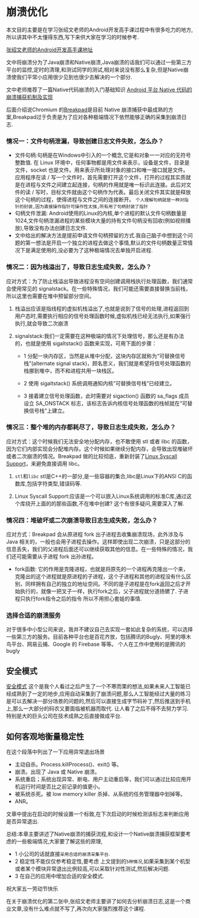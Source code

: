 # 崩溃优化


本文目的主要是在学习张绍文老师的Android开发高手课过程中有很多吃力的地方,所以讲其中不太懂得东西,写下来供大家在学习的时候参考.

[张绍文老师的Android开发高手课地址](https://time.geekbang.org/column/article/70602) 

文中将崩溃分为了Java崩溃和Native崩溃,Java崩溃的话我们可以通过一些第三方平台的监控,定时的清理,和测试同学的测试,相对来说没有那么复杂,但是Native崩溃使我们平常小应用很少见到也很少去解决的一个部分.

文中老师推荐了一篇Native代码崩溃的入门基础知识 [Android 平台 Native 代码的崩溃捕获机制及实现](https://mp.weixin.qq.com/s/g-WzYF3wWAljok1XjPoo7w?)

后面介绍说Chromium 的[Breakpad](https://chromium.googlesource.com/breakpad/breakpad/+/master)是目前 Native 崩溃捕获中最成熟的方案,Breakpad过于负责是为了应对各种极端情况下依然能够正确的采集到崩溃日志.

### 情况一：文件句柄泄漏，导致创建日志文件失败，怎么办？

- 文件句柄:句柄是在Windows中引入的一个概念,它是和对象一一对应的无符号整数值. 在 Linux 环境中，任何事物都是用文件来表示，设备是文件，目录是文件，socket 也是文件。用来表示所处理对象的接口和唯一接口就是文件。应用程序在读 / 写一个文件时，首先需要打开这个文件，打开的过程其实质就是在进程与文件之间建立起连接，句柄的作用就是唯一标识此连接。此后对文件的读 / 写时，目标文件就由这个句柄作为代表。最后关闭文件其实就是释放这个句柄的过程，使得进程与文件之间的连接断开。 `个人理解句柄就是一种对指针的封装,因为直接操作指针可操作性太强,所有用了句柄封装了指针`
- 句柄文件泄漏: Android使用的Linux的内核,单个进程的默认文件句柄数量是1024,文件句柄泄漏进程的某些模块大量的持有文件句柄没有回收(例如视频播放),导致没有办法创建日志文件.
- 文中给出的解决方法是提前申请文件句柄预留的方式.我自己脑子中想到这个问题的第一想法是开启一个独立的进程去做这个事情,默认的文件句柄数量正常情况下是满足使用的,没必要为了这种极端情况去单独开启进程.

### 情况二：因为栈溢出了，导致日志生成失败，怎么办？

 应对方式：为了防止栈溢出导致进程没有空间创建调用栈执行处理函数，我们通常会使用常见的 signalstack。在一些特殊情况，我们可能还需要直接替换当前栈，所以这里也需要在堆中预留部分空间。
 
 1. 栈溢出应该是指线程的虚拟机栈溢出了,也就是说到了信号的处理,进程返回到用户态时,需要执行相应的信号处理函数时候,虚拟机栈已经无法执行,如果强行执行,就会导致二次崩溃
 
 2. signalstack:我们一定需要在这种极端的情况下处理信号，那么还是有办法的，也就是使用 sigaltstack() 函数来实现，可用下面的步骤：
 
	- 1 分配一块内存区，当然是从堆中分配，这块内存区就称为“可替换信号栈”(alternate signal stack)，顾名思义，我们就是希望将信号处理函数的栈挪到堆中，而不和进程共用一块栈区。

	- 2  使用 sigaltstack() 系统调用通知内核“可替换信号栈”已经建立。

	- 3 接着建立信号处理函数，此时需要对 sigaction() 函数的 sa_flags 成员设立 SA_ONSTACK 标志，该标志告诉内核信号处理函数的栈帧就在“可替换信号栈”上建立。

### 情况三：整个堆的内存都耗尽了，导致日志生成失败，怎么办？

应对方式：这个时候我们无法安全地分配内存，也不敢使用 stl 或者 libc 的函数，因为它们内部实现会分配堆内存。这个时候如果继续分配内存，会导致出现堆破坏或者二次崩溃的情况。Breakpad 做的比较彻底，重新封装了[Linux Syscall Support](https://chromium.googlesource.com/linux-syscall-support/)，来避免直接调用 libc。

1. `stl`和`libc` stl是C++的一部分,是一些容器的集合,libc是Linux下的ANSI C的函数库,包括字符类型,错误码等.

2. Linux Syscall Support:应该是一个可以嵌入Linux系统调用的标准C库,通过这个库绕开上面的的那些函数,不在堆中创建? 这个有很多疑问,需要深入了解.

### 情况四：堆破坏或二次崩溃导致日志生成失败，怎么办？

应对方式：Breakpad 会从原进程 fork 出子进程去收集崩溃现场，此外涉及与 Java 相关的，一般也会用子进程去操作。这样即使出现二次崩溃，只是这部分的信息丢失，我们的父进程后面还可以继续获取其他的信息。在一些特殊的情况，我们还可能需要从子进程 fork 出孙进程。

- fork函数: 它的作用是克隆进程，也就是将原先的一个进程再克隆出一个来，克隆出的这个进程就是原进程的子进程，这个子进程和其他的进程没有什么区别，同样拥有自己的独立的地址空间。不同的是子进程是在fork返回之后才开始执行的，就像一把叉子一样，执行fork之后，父子进程就分道扬镳了. 子进程只执行fork指令之后的指令 所以不用担心套娃的事情.

### 选择合适的崩溃服务

对于很多中小型公司来说，我并不建议自己去实现一套如此复杂的系统，可以选择一些第三方的服务。目前各种平台也是百花齐放，包括腾讯的Bugly、阿里的啄木鸟平台、网易云捕、Google 的 Firebase 等等。  个人在工作中使用的是腾讯的bugly


## 安全模式

[安全模式](https://mp.weixin.qq.com/s?__biz=MzUxMzcxMzE5Ng==&mid=2247488429&idx=1&sn=448b414a0424d06855359b3eb2ba8569&source=41#wechat_redirect) 这个是我个人看过之后产生了一个不寒而栗的想法,如果未来人工智能已经成熟到了一定的地步,应用自动采集到了崩溃问题,那么人工智能经过大量的练习是可以去解决一部分场景的问题的,然后可以直接生成字节码补丁,然后推送到手机上,那么一大部分的码农又要面临被机器而取代. 让人看了之后不得不去努力学习.  特别是大的巨头公司在技术成熟之后直接做成平台.


## 如何客观地衡量稳定性

在这个段落中列出了一下应用异常退出场景

- 主动自杀。Process.killProcess()、exit() 等。
- 崩溃。出现了 Java 或 Native 崩溃。
- 系统重启；系统出现异常、断电、用户主动重启等，我们可以通过比较应用开机运行时间是否比之前记录的值更小。
- 被系统杀死。被 low memory killer 杀掉、从系统的任务管理器中划掉等。
- ANR。

文章中提出在启动的时候设置一个标致,在下次启动的时候检测该标志来判断应用是否异常退出.

总结:本章主要讲述了Native崩溃的捕获流程,和设计一个Native崩溃捕获框架要考虑的一些极端情况,大家要了解这些的原理,

- 1 小公司的话就直接`采用合适的崩溃采集平台`.
- 2 稳定性不能仅仅参考稳定性,要考虑 上文提到的`5种情况`,如果采集到某个机型或者某个模块异常退出比例较高,可以采取针对性测试,然后解决问题.
- 3 在自己的应用中增加合适的安全模式.

祝大家五一劳动节快乐

在关于崩溃优化的第二张中,张绍文老师主要讲了如何去分析崩溃日志,这是一个商业文章,没有什么难点就不写了,再次向大家强烈推荐这个课程.
